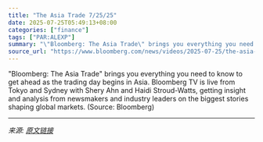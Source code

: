 ```yaml
---
title: "The Asia Trade 7/25/25"
date: 2025-07-25T05:49:13+08:00
categories: ["finance"]
tags: ["PAR:ALEXP"]
summary: "\"Bloomberg: The Asia Trade\" brings you everything you need to know to get ahead as the trading day begins in Asia. Bloomberg TV is live from Tokyo and Sydney with Shery Ahn and Haidi Stroud-Watts, get"
source_url: "https://www.bloomberg.com/news/videos/2025-07-25/the-asia-trade-7-25-25-video"
---
```


"Bloomberg: The Asia Trade" brings you everything you need to know to get ahead as the trading day begins in Asia. Bloomberg TV is live from Tokyo and Sydney with Shery Ahn and Haidi Stroud-Watts, getting insight and analysis from newsmakers and industry leaders on the biggest stories shaping global markets. (Source: Bloomberg)

---

*来源: [原文链接](https://www.bloomberg.com/news/videos/2025-07-25/the-asia-trade-7-25-25-video)*
